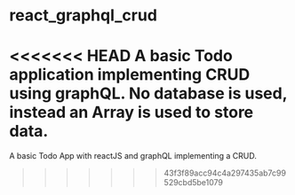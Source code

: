 # react_graphql_crud
<<<<<<< HEAD
A basic Todo application implementing CRUD using graphQL. No database is used, instead an Array is used to store data.
=======
A basic Todo App with reactJS and graphQL implementing a CRUD.
>>>>>>> 43f3f89acc94c4a297435ab7c99529cbd5be1079
